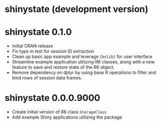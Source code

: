 # shinystate (development version)

# shinystate 0.1.0

* Initial CRAN release
* Fix typo in test for session ID extraction
* Clean up basic app example and leverage `{bslib}` for user interface
* Streamline example application utilizing R6 classes, along with a new feature to save and restore state of the R6 object. 
* Remove dependency on dplyr by using base R operations to filter and bind rows of session data frames.

# shinystate 0.0.0.9000

* Create initial version of R6 class `StorageClass`
* Add example Shiny applications utilizing the package
